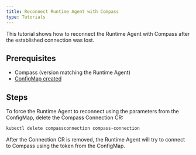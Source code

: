 ```yaml
---
title: Reconnect Runtime Agent with Compass
type: Tutorials
---
```


This tutorial shows how to reconnect the Runtime Agent with Compass after the established connection was lost.

## Prerequisites

- Compass (version matching the Runtime Agent)
- [ConfigMap created](#tutorials-configure-runtime-agent-with-compass)

## Steps

To force the Runtime Agent to reconnect using the parameters from the ConfigMap, delete the Compass Connection CR:

```bash
kubectl delete compassconnection compass-connection
```

After the Connection CR is removed, the Runtime Agent will try to connect to Compass using the token from the ConfigMap.